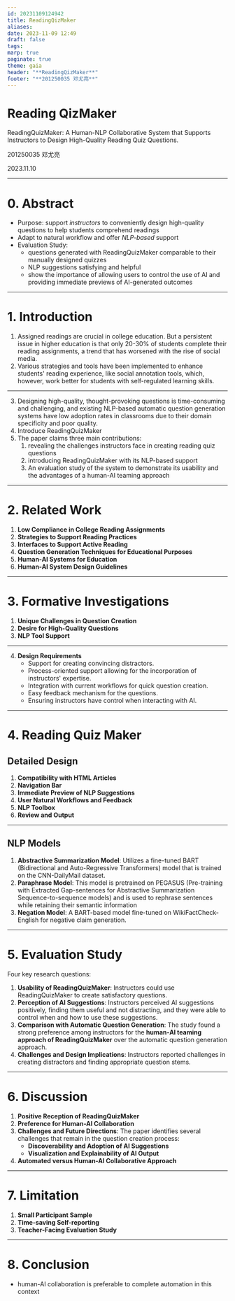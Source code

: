 ```yaml
---
id: 20231109124942
title: ReadingQizMaker
aliases: 
date: 2023-11-09 12:49
draft: false
tags: 
marp: true
paginate: true
theme: gaia
header: "**ReadingQizMaker**"
footer: "**201250035 邓尤亮**"
---
```


<!-- _class: invert -->

# Reading QizMaker

ReadingQuizMaker: A Human-NLP Collaborative System that Supports Instructors to Design High-Quality Reading Quiz Questions.

201250035 邓尤亮

2023.11.10

---
# 0. Abstract

- Purpose: support *instructors* to conveniently design high-quality questions to help students comprehend readings
- Adapt to natural workflow and offer *NLP-based* support
- Evaluation Study: 
	- questions generated with ReadingQuizMaker comparable to their manually designed quizzes
	- NLP suggestions satisfying and helpful
	- show the importance of allowing users to control the use of AI and providing immediate previews of AI-generated outcomes​

---

# 1. Introduction


<!-- 
指定阅读材料在大学教育中至关重要。服从性低的问题：高等教育中一个长期存在的问题是，只有 20-30% 的学生完成阅读作业，随着社交媒体的兴起，这一趋势变得更加恶化。 

支持学术阅读：已经实施了各种策略和工具来增强学生的阅读体验，例如社交注释工具，但对于具有自我调节学习技能的学生来说效果更好。
-->

1. Assigned readings are crucial in college education. But a persistent issue in higher education is that only 20-30% of students complete their reading assignments, a trend that has worsened with the rise of social media.
2. Various strategies and tools have been implemented to enhance students' reading experience, like social annotation tools, which, however, work better for students with self-regulated learning skills.

---

<!-- 
设计高质量、发人深省的问题既耗时又具有挑战性，而现有的基于 NLP 的自动问题生成系统由于其领域特殊性和质量较差，在课堂上的采用率较低。

揭示教师在创建阅读测验问题时面临的挑战，介绍 ReadingQuizMaker 及其基于 NLP 的支持，以及评估该系统以展示其可用性和人机协作方法的优势​​。
-->
3. Designing high-quality, thought-provoking questions is time-consuming and challenging, and existing NLP-based automatic question generation systems have low adoption rates in classrooms due to their domain specificity and poor quality.
4. Introduce ReadingQuizMaker
5. The paper claims three main contributions: 
	1. revealing the challenges instructors face in creating reading quiz questions
	2. introducing ReadingQuizMaker with its NLP-based support
	3. An evaluation study of the system to demonstrate its usability and the advantages of a human-AI teaming approach​

---

# 2. Related Work

<!--
1. **大学阅读作业中的低合规性**：该部分讨论了大学生在阅读作业中普遍合规性低的长期问题，只有 20-30%的本科生完成课堂阅读，导致学术表现不佳。导致这一问题的因素包括缺乏动力、低估阅读的重要性、阅读技能的缺陷以及时间限制。
    
2. **支持阅读实践的策略**：它检视了提高积极阅读的各种策略，如主动做笔记、协作阅读和使用社交注释工具（如Perusall）。然而，这些策略具有局限性，包括缺乏对内容理解的反馈以及依赖学生的自我调节学习技能。
    
3. **支持积极阅读的界面**：本小节突出了旨在模仿数字格式中的纸质阅读体验的研究，专注于导航和笔记记录，以增强科学论文阅读体验并帮助理解复杂符号和数学。
    
4. **教育目的的问题生成技术**：它回顾了在AI和教育交叉领域中开发问题创建技术的进展，从众包新问题到开发端到端的NLP模型。尽管现有技术在创建事实问题方面很擅长，但它们在生成高阶思维问题方面往往表现不佳，并且通常是领域特定的，导致问题质量低下。
    
5. **教育领域的人工智能系统**：讨论了在教育领域探索人工智能协作的情况，人类教师在其中领导，而AI支持整个过程。尽管在课堂教学中探索了各种人工智能协作方法，但在教学和教学设计阶段提供AI支持的有效性，例如准备材料和问题，仍然未受到充分探索。
    
6. **人工智能系统设计指南**：回顾了为设计人工智能系统以增强用户体验而提出的指南，强调了显示相关信息、支持高效系统调用和解除、以及便于更正的重要性。ReadingQuizMaker的设计符合这些指南，确保通过迭代测试和教育工作者的反馈，使人工智能交互直观且受欢迎。
    
该部分通过概述当前教育实践的问题以及人工智能系统改善教育内容创建质量和过程的潜力，为ReadingQuizMaker的引入做好了铺垫
-->

1. **Low Compliance in College Reading Assignments**
2. **Strategies to Support Reading Practices**
3. **Interfaces to Support Active Reading**
4. **Question Generation Techniques for Educational Purposes**
5. **Human-AI Systems for Education**
6. **Human-AI System Design Guidelines**

---

# 3. Formative Investigations

<!--

performed a formative study with 11 college instructors to understand their natural workfows of creating questions

论文的“形成性调查”部分包括以下结论：

1. **问题创建中的独特挑战**：大学教师在手工创建问题时面临独特的挑战，如耗时和难以创建有意义的干扰项和问题引导，这些干扰项和问题引导需要准确涵盖内容并激发思考。

2. **对高质量问题的渴望**：教师一致认为需要高质量的阅读问题，这些问题可以引导学生超越死记硬背，将知识整合起来并促进批判性思维。

3. **自然语言处理工具的支持**：教师对使用自然语言处理工具来协助问题创建过程持积极态度，但他们强调需要对这些工具进行控制，以确保结果的质量和相关性。

-->

1. **Unique Challenges in Question Creation**
2. **Desire for High-Quality Questions**
3. **NLP Tool Support**

---

<!--

4. **设计要求**：该研究确定了一个以用户为中心的系统以帮助教师的几个设计要求：
   - 支持创建具有说服力的干扰项。
   - 过程导向的支持，允许融入教师的专业知识。
   - 与当前工作流程集成，以快速创建问题。
   - 提供问题的简便反馈机制。
   - 确保教师在与人工智能互动时具有控制权。

这些结论反映了教师希望有一个支持他们工作流程、尊重他们专业知识的系统，并提供可控和透明的人工智能辅助，与人工智能与人类互动设计指南一致。

-->
4. **Design Requirements**
    - Support for creating convincing distractors.
    - Process-oriented support allowing for the incorporation of instructors' expertise.
    - Integration with current workflows for quick question creation.
    - Easy feedback mechanism for the questions.
    - Ensuring instructors have control when interacting with AI.


---

# 4. Reading Quiz Maker

## Detailed Design

<!--
ReadingQuizMaker 的详细设计包括以下功能和特性：

1. **与HTML文章兼容性**：ReadingQuizMaker旨在与HTML格式的文章兼容。这是因为大多数学术出版物和在线文档都以HTML格式提供，这种格式在系统内易于访问和操作。
2. **导航栏**：导航栏帮助用户快速了解阅读材料的内容覆盖范围。它将表格和图表突出显示为文本内的绿色块，块的大小与图表大小成比例。这个功能有助于用户更高效地导航阅读材料，确保他们在创建测验问题时覆盖了所有必要的内容。
3. **NLP建议的即时预览**：当用户选择要在问题中使用的文本时，ReadingQuizMaker会立即预览由人工智能生成的建议，如释义或摘要。这个过程导向的支持允许用户在不需要额外操作的情况下快速高效地利用NLP转换来提高问题质量。
4. **问题创作面板**：问题创作面板与用户自然的问题创建工作流程相符。它支持多选、多项回答和开放性问题类型。用户可以从Paper面板传输文本和图像，也可以自由添加内容，从而促进灵活的问题创建过程。
5. **用户自然工作流程和反馈**：该系统适应用户自然的工作流程，使他们能够为问题选项编写反馈。它还允许用户通过添加注释进行高级规划，从而更容易地从头到尾管理测验创建过程。
6. **内容覆盖和准确性**：ReadingQuizMaker有助于确保问题全面和准确地涵盖内容，这对于教育评估至关重要。用户可以根据阅读材料中的内容审查他们创建的问题，以确保没有遗漏重要信息。

ReadingQuizMaker的设计是根据形成性研究中确定的挑战和要求而制定的，旨在为教师提供一个高效和以用户为中心的工具，用于创建阅读测验问题
-->

1. **Compatibility with HTML Articles**
2. **Navigation Bar**
3. **Immediate Preview of NLP Suggestions**
4. **User Natural Workflows and Feedback**
5. **NLP Toolbox**
6. **Review and Output**

---

## NLP Models

<!--
ReadingQuizMaker 系统采用了一系列基于 Transformer 的自然语言处理（NLP）模型，为用户提供建议。这些模型包括：

1. **摘要生成模型**：采用了在 CNN-DailyMail 数据集上训练的精细调整的 BART（双向和自回归变换器）模型，用于将长段落压缩成简洁的摘要。具体使用的检查点是来自 HuggingFace 的 'bart-large-cnn'。

2. **释义模型**：这个模型是在 PEGASUS（使用提取的间隔句进行抽象摘要序列到序列模型的预训练）上进行预训练的，并用于重新表达句子，同时保留其语义信息。使用了 HuggingFace 发布的 'pegasus_paraphrase' 检查点。

3. **否定模型**：基于 BART 的模型，经过 WikiFactCheck-English 的精细调整，用于生成否定性声明。系统使用了作者在 HuggingFace 上发布的检查点，用于生成可用作测验中的干扰项的合理但不正确的选项。

这些模型在 ReadingQuizMaker 内部具有不同的用途，以帮助教师创建高质量的测验问题。摘要生成模型特别适用于创建较长文本的摘要，释义模型有助于重新表述和简化句子以提高清晰度，而否定模型则有助于生成多项选择题中的合理但不正确的选项。这些模型的整合旨在使教师的问题创建过程更加健壮、灵活和高效，使他们能够生成更高质量的问题。
-->

1. **Abstractive Summarization Model**: Utilizes a fine-tuned BART (Bidirectional and Auto-Regressive Transformers) model that is trained on the CNN-DailyMail dataset.
2. **Paraphrase Model**: This model is pretrained on PEGASUS (Pre-training with Extracted Gap-sentences for Abstractive Summarization Sequence-to-sequence models) and is used to rephrase sentences while retaining their semantic information
3. **Negation Model**: A BART-based model fine-tuned on WikiFactCheck-English for negative claim generation.

---

# 5. Evaluation Study

<!-- 
论文中的“评估研究”部分讨论了一项获得机构审查委员会（IRB）批准的研究，旨在评估 ReadingQuizMaker 系统的可用性和实用性，特别是与自动问题生成方法相比，特别是其人工智能与人类协作系统。研究探讨了四个关键的研究问题：

1. **ReadingQuizMaker 的可用性**：确认了教师可以使用 ReadingQuizMaker 创建令人满意的问题。

2. **对 AI 建议的感知**：教师积极看待 AI 建议，认为它们有用且不会分散注意力，他们能够控制何时以及如何使用这些建议。他们采纳了大约 60%的 AI 生成的建议，这些建议通常为问题创建提供了有用的起点或灵感。

3. **与自动问题生成的比较**：研究发现，教师更倾向于 ReadingQuizMaker 的人工智能与人类协作方法，而不是自动问题生成方法。他们喜欢能够控制整个过程，确保问题与他们的教育目标一致。

4. **挑战和设计启示**：教师在创建干扰项和找到适当的问题引导方面遇到了挑战，有些难以使用缺乏上下文或不符合教学目标的自动问题。但他们也指出，该系统易于使用，有助于他们创建高质量的问题。

研究参与者赞赏快速创建有意义的问题的能力，并发现该系统支持他们的自然工作流程。研究得出结论，尽管教师有时会修改 AI 建议以使其更符合需求，但他们发现这些建议在问题创建过程中是有价值的辅助工具。该系统被设计用于与学习管理系统集成，允许问题用作形式性或总结性评估，或作为阅读指南以促进学习。
-->

Four key research questions:
1. **Usability of ReadingQuizMaker**: Instructors could use ReadingQuizMaker to create satisfactory questions.
2. **Perception of AI Suggestions**: Instructors perceived AI suggestions positively, finding them useful and not distracting, and they were able to control when and how to use these suggestions.
3. **Comparison with Automatic Question Generation**: The study found a strong preference among instructors for the **human-AI teaming approach of ReadingQuizMaker** over the automatic question generation approach.
4. **Challenges and Design Implications**: Instructors reported challenges in creating distractors and finding appropriate question stems.
---

# 6. Discussion

<!--
“讨论”部分讨论了在对 ReadingQuizMaker 进行评估研究之后可能的未来方向。

1. **ReadingQuizMaker 的积极反响**：参与者对该系统的反应非常积极，他们发现使用起来容易而直观。他们赞赏问题引导和 AI 建议，这些有助于他们创建高质量的问题。

2. **对人工智能与人类协作的偏好**：教师明显更倾向于 ReadingQuizMaker 的人工智能与人类协作方法，而不是完全自动化的问题生成。他们重视对问题创建过程的控制，而人工智能与人类协作方法提供了这种控制。

3. **挑战和未来方向**：论文识别了问题创建过程中仍然存在的一些挑战：
   - **发现和采用 AI 建议**：当 AI 建议可以在不需要额外用户操作的情况下轻松访问时，它们更有可能被采用。自动显示的释义建议比摘要和否定操作更常用。
   - **AI 输出的可视化和可解释性**：用户难以理解自然语言处理结果，特别是在摘要方面。论文建议需要更好的可视化技术，以帮助用户高效地感知自然语言处理结果。此外，解释模型生成结果的方式，尤其是对于否定模型，可以提高用户对 AI 建议的理解和控制。

4. **自动化与人工智能与人类协作方法的比较**：用户指出，自动生成的问题通常质量较低，因为人工智能难以识别重要内容，导致问题在逻辑上可能是正确的，但上下文不明确或不符合教育目标。

讨论强调了未来工作的需要，以增加 AI 输出的发现性、可视化性和可解释性，并继续探索用于教育内容创建的人工智能与人类协作方法。
-->

1. **Positive Reception of ReadingQuizMaker**
2. **Preference for Human-AI Collaboration**
3. **Challenges and Future Directions**: The paper identifies several challenges that remain in the question creation process:
    - **Discoverability and Adoption of AI Suggestions**
    - **Visualization and Explainability of AI Output**
4. **Automated versus Human-AI Collaborative Approach**

---

# 7. Limitation
<!--
论文中的“限制”部分概述了关于 ReadingQuizMaker 系统的限制和进一步研究的潜在领域。

1. **参与者样本较小**：研究承认参与者样本规模较小。计划进行未来研究，以更大的参与者群体来了解像 ReadingQuizMaker 这样的工具如何帮助问题创建，并观察随着时间的推移，对系统的信任和熟练程度的发展情况。

2. **节省时间的自我报告**：在评估过程中，用户被要求自行报告使用 ReadingQuizMaker 的节省时间方面。虽然这提供了有关系统采用潜力的见解，但需要进行更广泛的定量研究，以确定系统的节省时间效益。

3. **面向教师的评估研究**：研究的重点是从教师的角度评估 ReadingQuizMaker 的效用。需要进行更大规模的面向学生的实验，以确定生成的问题对学生的阅读理解和学习成果的影响。

这些限制突出了未来工作中需要改进和拓展的领域，以更好地了解 ReadingQuizMaker 系统的效果和效率，以及它在教育环境中的广泛适用性。
-->

1. **Small Participant Sample**
2. **Time-saving Self-reporting**
3. **Teacher-Facing Evaluation Study**


---

# 8. Conclusion

<!--
论文的“结论”部分总结了与 ReadingQuizMaker 相关的总体主张和发现。以下是关键要点：

1. **支持教师**：ReadingQuizMaker 旨在帮助教师方便地创建有助于学生理解阅读材料的高质量问题。

2. **适应性和 NLP 支持**：该系统适应教师创建问题的自然工作流程，提供基于 NLP 的支持以简化流程。

3. **灵活性和控制**：教师可以灵活决定何时使用特定的 NLP 模型，选择这些模型的输入，并修改结果。

4. **评估研究发现**：使用 ReadingQuizMaker 创建的问题与教师自行设计的问题相比具有可比性。教师赞赏该系统的易用性以及 NLP 建议的帮助。

5. **对人工智能与人类协作的偏好**：教师更倾向于在 ReadingQuizMaker 中与人工智能协作的方法，而不是编辑自动生成的问题。

6. **质量和相关性问题**：教师指出，没有他们的参与自动生成的问题往往质量较低，内容常常无关或脱离上下文。

7. **教育内容创建的启示**：研究结果表明，在教育内容创建等关键任务中，允许用户在整个过程中输入并保持控制比完全自动化的方法更有效。

结论强调了在利用人工智能和 NLP 模型增强教育内容创建过程中，人类的输入和控制的重要性，并建议在这种情境下，人工智能与人类的协作优于完全自动化。
-->

- human-AI collaboration is preferable to complete automation in this context